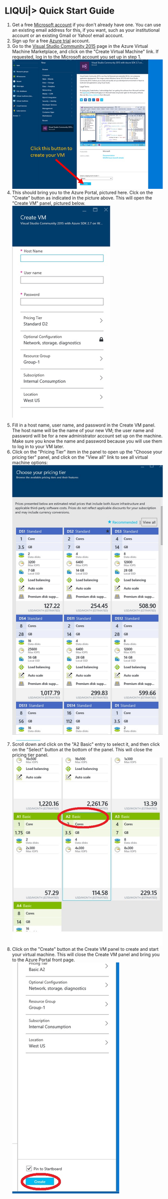 # LIQUi|> Quick Start Guide

1. Get a free [Microsoft account](http://windows.microsoft.com/en-US/windows-live/sign-up-create-account-how) if you don't already have one. You can use an existing email address for this, if you want, such as your institutional account or an existing Gmail or Yahoo! email account.
2. Sign up for a free [Azure trial](https://azure.microsoft.com/en-us/pricing/free-trial/) account.
3. Go to the [Visual Studio Community 2015](http://azure.microsoft.com/en-us/marketplace/partners/microsoft/visualstudiocommunity2015withazuresdk27onwindowsserver2012r2/) page in the Azure Virtual Machine Marketplace, and click on the "Create Virtual Machine" link. If requested, log in to the Microsoft account you set up in step 1.
![Azure Portal](/img/CreateVM.jpg)
4. This should bring you to the Azure Portal, pictured here. Clck on the "Create" button as indicated in the picture above. This will open the "Create VM" panel, pictured below.
![Create VM Panel](/img/CreateVMPanel.jpg)
5. Fill in a host name, user name, and password in the Create VM panel. The host name will be the name of your new VM; the user name and password will be for a new administrator account set up on the machine. Make sure you know the name and password because you will use them to log in to your VM later.
6. Click on the "Pricing Tier" item in the panel to open up the "Choose your pricing tier" panel, and click on the "View all" link to see all virtual machine options:
![Pricing Tier Panel](/img/PricingTierPanel.jpg)
7. Scroll down and click on the "A2 Basic" entry to select it, and then click on the "Select" button at the bottom of the panel. This will close the pricing tier panel.
![A2 Basics](/img/SelectA2Basic.jpg)
8. Click on the "Create" button at the Create VM panel to create and start your virtual machine. This will close the Create VM panel and bring you to the Azure Portal front page.
![Click to create](/img/ClickToCreate.jpg)
